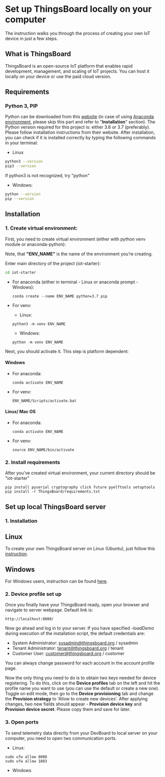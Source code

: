 # Set up ThingsBoard locally on your computer
The instruction walks you through the process of creating your own IoT device in just a few steps.

## What is ThingsBoard
ThingsBoard is an open-source IoT platform that enables rapid development, management, and scaling of IoT projects. You can host it locally on your device or use the paid cloud version.

## Requirements

### Python 3, PIP 
Python can be downloaded from this [website](https://www.python.org/downloads) (in case of using [Anaconda environment](https://www.anaconda.com/products/individual), please skip this part and refer to "**Installation**" section). The Python version required for this project is: either 3.6 or 3.7 (preferably). Please follow installation instructions from their website. 
After installation, you can check if it is installed correctly by typing the following commands in your terminal:

* Linux
```bash
python3 --version
pip3 --version
```
If python3 is not recognized, try "python"

* Windows:
```bash
python --version
pip --version
```

## Installation

### 1. Create virtual environment:
First, you need to create virtual environment (either with python venv module or anaconda-python):

Note, that **"ENV_NAME"** is the name of the environment you’re creating.

Enter main directory of the project (iot-starter):
```bash
cd iot-starter
```

* For anaconda (either in terminal - Linux or anaconda prompt - Windows):
  ```
  conda create --name ENV_NAME python=3.7 pip
  ```

* For venv:
  * Linux:
  ```
  python3 -m venv ENV_NAME
  ```

  * Windows:
  ```
  python -m venv ENV_NAME
  ```

Next, you should activate it. This step is platform dependent:
#### Windows
* For anaconda:
  ```
  conda activate ENV_NAME
  ```

* For venv:
  ```
  ENV_NAME/Scripts/activate.bat
  ```

#### Linux/ Mac OS
* For anaconda:
  ```
  conda activate ENV_NAME
  ```

* For venv:
  ```
  source ENV_NAME/bin/activate
  ```

### 2. Install requirements

After you've created virtual environment, your current directory should be "iot-starter"

``` 
pip install pyserial cryptography click future pyelftools setuptools
pip install -r ThingsBoard/requirements.txt
```

## Set up local ThingsBoard server

### 1. Installation

## Linux
To create your own ThingsBoard server on Linux (Ubuntu), just follow this [instruction](https://thingsboard.io/docs/user-guide/install/ubuntu/).

## Windows
For Windows users, instruction can be found [here](https://thingsboard.io/docs/user-guide/install/windows/).

### 2. Device profile set up

Once you finally have your ThingsBoard ready, open your browser and navigate to server webpage. Default link is:
```
http://localhost:8080/
```
Now go ahead and log in to your server. If you have specified *-loadDemo* during execution of the installation script, the default credentials are:
* System Administrator: sysadmin@thingsboard.org / sysadmin
* Tenant Administrator: tenant@thingsboard.org / tenant
* Customer User: customer@thingsboard.org / customer

You can always change password for each account in the account profile page.

Now the only thing you need to do is to obtain two keys needed for device registering. To do this, click on the **Device profiles** tab on the left and hit the profile name you want to use (you can use the default or create a new one). Toggle on edit mode, then go to the **Device provisioning** tab and change the **Provision strategy** to 'Allow to create new devices'. After applying changes, two new fields should appear - **Provision device key** and **Provision device secret**. Please copy them and save for later.

### 3. Open ports

To send telemetry data directly from your DevBoard to local server on your computer, you need to open two communication ports.

* Linux:
```
sudo ufw allow 8080
sudo ufw allow 1883
```
* Windows